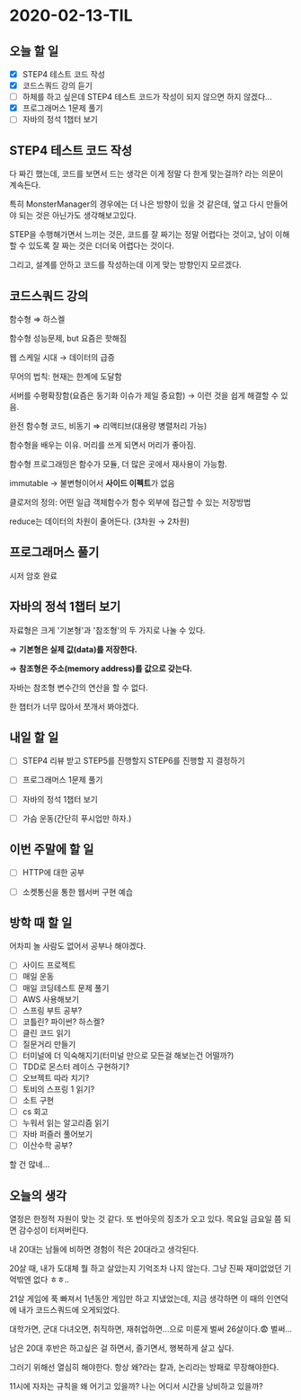 # 2020-02-13-TIL

## 오늘 할 일

- [x] STEP4 테스트 코드 작성
- [x] 코드스쿼드 강의 듣기
- [ ] 하체를 하고 싶은데 STEP4 테스트 코드가 작성이 되지 않으면 하지 않겠다...
- [x] 프로그래머스 1문제 풀기
- [ ] 자바의 정석 1챕터 보기

## STEP4 테스트 코드 작성

다 짜긴 했는데, 코드를 보면서 드는 생각은 이게 정말 다 한게 맞는걸까? 라는 의문이 계속든다.

특히 MonsterManager의 경우에는 더 나은 방향이 있을 것 같은데, 엎고 다시 만들어야 되는 것은 아닌가도 생각해보고있다.

STEP을 수행해가면서 느끼는 것은, 코드를 잘 짜기는 정말 어렵다는 것이고, 남이 이해할 수 있도록 잘 짜는 것은 더더욱 어렵다는 것이다.

그리고, 설계를 안하고 코드를 작성하는데 이게 맞는 방향인지 모르겠다.

## 코드스쿼드 강의

함수형 ⇒ 하스켈 

함수형 성능문제, but 요즘은 핫해짐

웹 스케일 시대 → 데이터의 급증

무어의 법칙:  현재는 한계에 도달함

서버를 수평확장함(요즘은 동기화 이슈가 제일 중요함) → 이런 것을 쉽게 해결할 수 있음.

완전 함수형 코드, 비동기 ⇒ 리액티브(대용량 병렬처리 가능)

함수형을 배우는 이유. 머리를 쓰게 되면서 머리가 좋아짐.

함수형 프로그래밍은 함수가 모듈, 더 많은 곳에서 재사용이 가능함.

immutable → 불변형이어서 **사이드 이펙트**가 없음

클로저의 정의: 어떤 일급 객체함수가 함수 외부에 접근할 수 있는 저장방법

reduce는 데이터의 차원이 줄어든다. (3차원 → 2차원)

## 프로그래머스 풀기

시저 암호 완료

## 자바의 정석 1챕터 보기

자료형은 크게 '기본형'과 '참조형'의 두 가지로 나눌 수 있다.

⇒ **기본형은 실제 값(data)를 저장한다.**

⇒ **참조형은 주소(memory address)를 값으로 갖는다.**

자바는 참조형 변수간의 연산을 할 수 없다.

한 챕터가 너무 많아서 쪼개서 봐야겠다.

## 내일 할 일

- [ ] STEP4 리뷰 받고 STEP5를 진행할지 STEP6를 진행할 지 결정하기
- [ ] 프로그래머스 1문제 풀기
- [ ] 자바의 정석 1챕터 보기
- [ ] 가슴 운동(간단히 푸시업만 하자.)



## 이번 주말에 할 일

- [ ] HTTP에 대한 공부

- [ ] 소켓통신을 통한 웹서버 구현 예습

## 방학 때 할 일

어차피 놀 사람도 없어서 공부나 해야겠다.

- [ ] 사이드 프로젝트
- [ ] 매일 운동
- [ ] 매일 코딩테스트 문제 풀기
- [ ] AWS 사용해보기
- [ ] 스프링 부트 공부?
- [ ] 코틀린? 파이썬? 하스켈?
- [ ] 클린 코드 읽기
- [ ] 질문거리 만들기
- [ ] 터미널에 더 익숙해지기(터미널 만으로 모든걸 해보는건 어떨까?)
- [ ] TDD로 몬스터 레이스 구현하기?
- [ ] 오브젝트 따라 치기?
- [ ] 토비의 스프링 1 읽기?
- [ ] 소트 구현
- [ ] cs 회고
- [ ] 누워서 읽는 알고리즘 읽기
- [ ] 자바 퍼즐러 풀어보기
- [ ] 이산수학 공부?

할 건 많네...

## 오늘의 생각

열정은 한정적 자원이 맞는 것 같다. 또 번아웃의 징조가 오고 있다. 목요일 금요일 쯤 되면 감수성이 터져버린다.



내 20대는 남들에 비하면 경험이 적은 20대라고 생각된다.

20살 때, 내가 도대체 뭘 하고 살았는지 기억조차 나지 않는다. 그냥 진짜 재미없었던 기억밖엔 없다 ㅎㅎ..

21살 게임에 푹 빠져서 1년동안 게임만 하고 지냈었는데, 지금 생각하면 이 때의 인연덕에 내가 코드스쿼드에 오게되었다.



대학가면, 군대 다녀오면, 취직하면, 재취업하면...으로 미룬게 벌써 26살이다.😨 벌써...

남은 20대 후반은 하고싶은 걸 하면서, 즐기면서, 행복하게 살고 싶다.

그러기 위해선 열심히 해야한다. 항상 왜?라는 칼과, 논리라는 방패로 무장해야한다.

11시에 자자는 규칙을 왜 어기고 있을까? 나는 어디서 시간을 낭비하고 있을까?